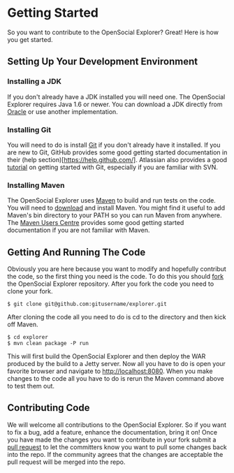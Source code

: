 <!--
 * Licensed to the Apache Software Foundation (ASF) under one
 * or more contributor license agreements.  See the NOTICE file
 * distributed with this work for additional information
 * regarding copyright ownership.  The ASF licenses this file
 * to you under the Apache License, Version 2.0 (the
 * "License"); you may not use this file except in compliance
 * with the License.  You may obtain a copy of the License at
 *
 *   http://www.apache.org/licenses/LICENSE-2.0
 *
 * Unless required by applicable law or agreed to in writing,
 * software distributed under the License is distributed on an
 * "AS IS" BASIS, WITHOUT WARRANTIES OR CONDITIONS OF ANY
 * KIND, either express or implied.  See the License for the
 * specific language governing permissions and limitations
 * under the License.
-->
Getting Started
====================

So you want to contribute to the OpenSocial Explorer? Great!  Here is how you get started.

Setting Up Your Development Environment
---------------------

### Installing a JDK
If you don't already have a JDK installed you will need one.  The OpenSocial Explorer requires Java 1.6 or newer.  You can download a JDK directly from [Oracle](http://www.oracle.com/technetwork/java/javase/downloads/index.html) or use another implementation.

### Installing Git 
You will need to do is install [Git](http://git-scm.com/) if you don't already have it installed.  If you are new to Git, GitHub provides some good getting started documentation in their (help section)[https://help.github.com/].  Atlassian also provides a good [tutorial](http://atlassian.com/git/) on getting started with Git, especially if you are familiar with SVN.

### Installing Maven
The OpenSocial Explorer uses [Maven](http://maven.apache.org/) to build and run tests on the code.  You will need to [download](http://maven.apache.org/download.cgi) and install Maven.  You might find it useful to add Maven's bin directory to your PATH so you can run Maven from anywhere.  The [Maven Users Centre](http://maven.apache.org/users/index.html) provides some good getting started documentation if you are not familiar with Maven. 

Getting And Running The Code
---------------------

Obviously you are here because you want to modify and hopefully contribut the code, so the first thing you need is the code. To do this you should [fork](https://help.github.com/articles/fork-a-repo) the OpenSocial Explorer repository.  After you fork the code you need to clone your fork.

    $ git clone git@github.com:gitusername/explorer.git

 After cloning the code all you need to do is cd to the directory and then kick off Maven.

    $ cd explorer
    $ mvn clean package -P run

 This will first build the OpenSocial Explorer and then deploy the WAR produced by the build to a Jetty server.  Now all you have to do is open your favorite browser and navigate to [http://localhost:8080](http://localhost:8080).  When you make changes to the code all you have to do is rerun the Maven command above to test them out.


 Contributing Code
---------------------

 We will welcome all contributions to the OpenSocial Explorer.  So if you want to fix a bug, add a feature, enhance the documentation, bring it on!  Once you have made the changes you want to contribute in your fork submit a [pull request](https://help.github.com/articles/using-pull-requests) to let the committers know you want to pull some changes back into the repo.  If the community agrees that the changes are acceptable the pull request will be merged into the repo.